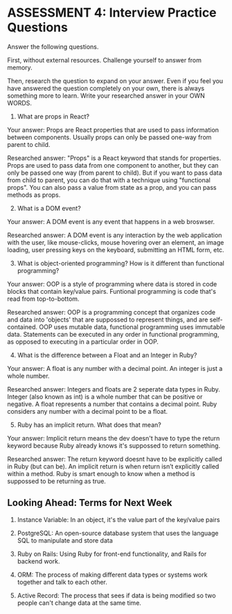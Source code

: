 # ASSESSMENT 4: Interview Practice Questions
Answer the following questions.

First, without external resources. Challenge yourself to answer from memory.

Then, research the question to expand on your answer. Even if you feel you have answered the question completely on your own, there is always something more to learn. Write your researched answer in your OWN WORDS.  

1. What are props in React?

  Your answer: Props are React properties that are used to pass information between components. Usually props can only be passed one-way from parent to child.

  Researched answer: "Props" is a React keyword that stands for properties. Props are used to pass data from one component to another, but they can only be passed one way (from parent to child). But if you want to pass data from child to parent, you can do that with a technique using "functional props". You can also pass a value from state as a prop, and you can pass methods as props.



2. What is a DOM event?

  Your answer: A DOM event is any event that happens in a web broswser.

  Researched answer: A DOM event is any interaction by the web application with the user, like mouse-clicks, mouse hovering over an element, an image loading, user pressing keys on the keyboard, submitting an HTML form, etc.



3. What is object-oriented programming? How is it different than functional programming?

  Your answer: OOP is a style of programming where data is stored in code blocks that contain key/value pairs. Funtional programming is code that's read from top-to-bottom.

  Researched answer: OOP is a programming concept that organizes code and data into 'objects' that are suppossed to represent things, and are self-contained. OOP uses mutable data, functional programming uses immutable data. Statements can be executed in any order in functional programming, as opposed to executing in a particular order in OOP.



4. What is the difference between a Float and an Integer in Ruby?

  Your answer: A float is any number with a decimal point. An integer is just a whole number.

  Researched answer: Integers and floats are 2 seperate data types in Ruby. Integer (also known as int) is a whole number that can be positive or negative. A float represents a number that contains a decimal point. Ruby considers any number with a decimal point to be a float.



5. Ruby has an implicit return. What does that mean?

  Your answer: Implicit return means the dev doesn't have to type the return keyword because Ruby already knows it's suppossed to return something.

  Researched answer: The return keyword doesnt have to be explicitly called in Ruby (but can be). An implicit return is when return isn’t explicitly called within a method. Ruby is smart enough to know when a method is suppossed to be returning as true.



## Looking Ahead: Terms for Next Week

1. Instance Variable: In an object, it's the value part of the key/value pairs

2. PostgreSQL: An open-source database system that uses the language SQL to manipulate and store data

3. Ruby on Rails: Using Ruby for front-end functionality, and Rails for backend work.

4. ORM: The process of making different data types or systems work together and talk to each other.

5. Active Record: The process that sees if data is being modified so two people can't change data at the same time.
